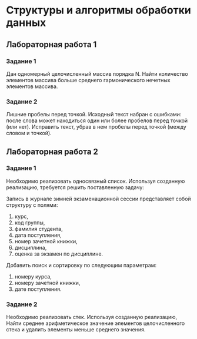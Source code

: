 # Структуры и алгоритмы обработки данных

## Лабораторная работа 1

### Задание 1

Дан одномерный целочисленный массив порядка N. Hайти количество элементов массива больше среднего гармонического нечетных элементов массива.

### Задание 2

Лишние пробелы перед точкой. Исходный текст набран с ошибками: после слова может находиться один или более пробелов перед точкой (или нет). Исправить текст, убрав в нем пробелы перед точкой (между словом и точкой).

## Лабораторная работа 2

### Задание 1

Необходимо реализовать односвязный список. Используя созданную реализацию, требуется решить поставленную задачу:

Запись в журнале зимней экзаменационной сессии представляет собой структуру с полями:

1. курс,
2. код группы,
3. фамилия студента,
4. дата поступления,
5. номер зачетной книжки,
6. дисциплина,
7. оценка за экзамен по дисциплине.

Добавить поиск и сортировку по следующим параметрам:

1. номеру курса,
2. номеру зачетной книжки,
3. дате поступления.

### Задание 2

Необходимо реализовать стек. Используя созданную реализацию, Найти среднее арифметическое значение элементов целочисленного стека и удалить элементы меньше среднего значения.

